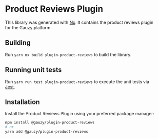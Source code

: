 # Product Reviews Plugin

This library was generated with [Nx](https://nx.dev). It contains the product reviews plugin for the Gauzy platform.

## Building

Run `yarn nx build plugin-product-reviews` to build the library.

## Running unit tests

Run `yarn run test plugin-product-reviews` to execute the unit tests via [Jest](https://jestjs.io).

## Installation

Install the Product Reviews Plugin using your preferred package manager:

```bash
npm install @gauzy/plugin-product-reviews
# or
yarn add @gauzy/plugin-product-reviews
```
